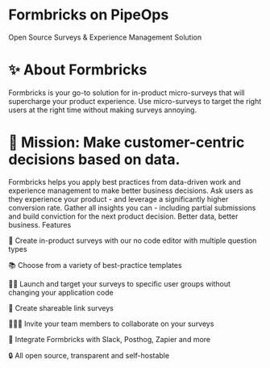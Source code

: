 # Formbricks on PipeOps

Open Source Surveys & Experience Management Solution


# ✨ About Formbricks

Formbricks is your go-to solution for in-product micro-surveys that will supercharge your product experience. Use micro-surveys to target the right users at the right time without making surveys annoying.


# 💪 Mission: Make customer-centric decisions based on data.

Formbricks helps you apply best practices from data-driven work and experience management to make better business decisions. Ask users as they experience your product - and leverage a significantly higher conversion rate. Gather all insights you can - including partial submissions and build conviction for the next product decision. Better data, better business.
Features

📲 Create in-product surveys with our no code editor with multiple question types

📚 Choose from a variety of best-practice templates

👩🏻 Launch and target your surveys to specific user groups without changing your application code

🔗 Create shareable link surveys

👨‍👩‍👦 Invite your team members to collaborate on your surveys

🔌 Integrate Formbricks with Slack, Posthog, Zapier and more

🔒 All open source, transparent and self-hostable
